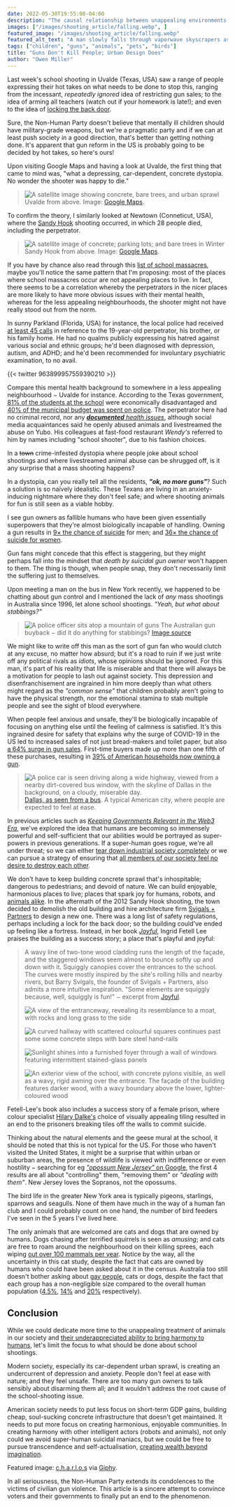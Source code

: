 ```yaml
---
date: 2022-05-30T19:55:08-04:00
description: "The causal relationship between unappealing environments and harm"
images: ["/images/shooting_article/falling.webp", ]
featured_image: "/images/shooting_article/falling.webp"
featured_alt_text: "A man slowly falls through vaporwave skyscrapers as they're illuminated by lightning strikes"
tags: ["children", "guns", "animals", "pets", "birds"]
title: "Guns Don't Kill People; Urban Design Does"
author: "Owen Miller"
---
```

Last week's school shooting in Uvalde (Texas, USA) saw a range of people expressing their hot takes on what needs to be done to stop this, ranging from the incessant, *repeatedly ignored* idea of restricting gun sales; to the idea of arming all teachers (watch out if your homework is late!); and even to the idea of [locking the back door](https://www.texastribune.org/2022/05/28/uvalde-shooting-school-doors/).

Sure, the Non-Human Party doesn't believe that mentally ill children should have military-grade weapons, but we're a pragmatic party and if we can at least push society in a good direction, that's better than getting nothing done. It's apparent that gun reform in the US is probably going to be decided by hot takes, so here's ours!


Upon visiting Google Maps and having a look at Uvalde, the first thing that came to mind was, "what a depressing, car-dependent, concrete dystopia. No wonder the shooter was happy to die."

> ![A satellite image showing concrete, bare trees, and urban sprawl](/images/shooting_article/Uvalde_Google.webp)
> Uvalde from above. Image: [Google Maps](https://www.google.com/maps/place/Newtown,+CT/@41.3952896,-73.3162215,13z/data=!3m1!4b1!4m5!3m4!1s0x89e7fcabc0566e89:0xc2a900405c7b3604!8m2!3d41.4141116!4d-73.3035656).

To confirm the theory, I similarly looked at Newtown (Conneticut, USA), where the [Sandy Hook](https://en.wikipedia.org/wiki/Sandy_Hook_Elementary_School_shooting) shooting occurred, in which 28 people died, including the perpetrator.

> ![A satellite image of concrete; parking lots; and bare trees in Winter](/images/shooting_article/Newtown_CT_near_Sandy_Hook.webp)
> Sandy Hook from above. Image: [Google Maps](https://www.google.com/maps/place/Sandy+Hook,+Newtown,+CT/@41.4186469,-73.2885376,2984m/data=!3m1!1e3!4m5!3m4!1s0x89e7fb35dbd5930f:0x612332f253cbee6!8m2!3d41.4218208!4d-73.2833176?hl=en).

If you have by chance also read through this [list of school massacres](https://en.wikipedia.org/wiki/List_of_school_massacres_by_death_toll), maybe you'll notice the same pattern that I'm proposing: most of the places where school massacres occur are not appealing places to live. In fact, there seems to be a correlation whereby the perpetrators in the nicer places are more likely to have more obvious issues with their mental health, whereas for the less appealing neighbourhoods, the shooter might not have really stood out from the norm.

In sunny Parkland (Florida, USA) for instance, the local police had received [at least 45 calls](https://web.archive.org/web/20180303041259/https://www.cnn.com/2018/02/27/us/parkland-shooter-cruz-sheriff-calls-invs/index.html) in reference to the 19-year-old perpetrator, his brother, or his family home. He had no qualms publicly expressing his hatred against various social and ethnic groups; he'd been diagnosed with depression, autism, and ADHD; and he'd been recommended for involuntary psychiatric examination, to no avail.

{{< twitter 963899957559390210 >}}

Compare this mental health background to somewhere in a less appealing neighbourhood − Uvalde for instance. According to the Texas government, [81% of the students at the school](https://web.archive.org/web/20220524234541/https://www.kdrv.com/news/top-stories/shooting-at-a-texas-elementary-school-leaves-14-students-and-a-teacher-dead-governor-says/article_75611b63-aff0-5648-8466-64d952615352.html) were economically disadvantaged and [40% of the municipal budget was spent on police](https://en.wikipedia.org/wiki/Robb_Elementary_School_shooting#School_security_preparations). The perpetrator here had no criminal record, nor any [***documented** health issues*](https://web.archive.org/web/20220526102609/https://www.cbsnews.com/live-updates/texas-school-shooting-uvalde-abbott-press-conference/), although social media acquaintances said he openly abused animals and livestreamed the abuse on Yubo. His colleagues at fast-food restaurant *Wendy's* referred to him by names including "school shooter", due to his fashion choices.

In a ~~town~~ crime-infested dystopia where people joke about school shootings and where livestreamed animal abuse can be shrugged off, is it any surprise that a mass shooting happens?

In a dystopia, can you really tell all the residents, ***"ok, no more guns"***? Such a solution is so naïvely idealistic. These Texans are living in an anxiety-inducing nightmare where they don't feel safe; and where shooting animals for fun is still seen as a viable hobby.

I see gun owners as fallible humans who have been given essentially superpowers that they're almost biologically incapable of handling. Owning a gun results in [9× the chance of suicide](https://www.statnews.com/2020/06/03/handgun-ownership-vastly-increases-ones-suicide-risk-large-study-confirms/) for men; and [36× the chance of suicide for women](https://med.stanford.edu/news/all-news/2020/06/handgun-ownership-associated-with-much-higher-suicide-risk.html).

Gun fans might concede that this effect is staggering, but they might perhaps fall into the mindset that *death by suicidal gun owner* won't happen to them. The thing is though, when people snap, they don't necessarily limit the suffering just to themselves.

Upon meeting a man on the bus in New York recently, we happened to be chatting about gun control and I mentioned the lack of *any* mass shootings in Australia since 1996, let alone school shootings. *"Yeah, but what about stabbings?"*

> ![A police officer sits atop a mountain of guns](/images/shooting_article/gun_buyback.webp)
> The Australian gun buyback − did it do anything for stabbings? [Image source](https://www.vox.com/2015/8/27/9212725/australia-buyback)

We might like to write off this man as the sort of gun fan who would clutch at any excuse, no matter how absurd; but it's a road to ruin if we just write off any political rivals as *idiots*, whose opinions should be ignored. For this man, it's part of his reality that life is miserable and that there will always be a motivation for people to lash out against society. This depression and disenfranchisement are ingrained in him more deeply than what others might regard as the *"common sense"* that children probably aren't going to have the physical strength, nor the emotional stamina to stab multiple people and see the sight of blood everywhere.

When people feel anxious and unsafe, they'll be biologically incapable of focusing on anything else until the feeling of calmness is satisfied. It's this ingrained desire for safety that explains why the surge of COVID-19 in the US led to increased sales of not just bread-makers and toilet paper, but also [a 64% surge in gun sales](https://www.theguardian.com/us-news/2021/may/31/us-gun-sales-rise-pandemic). First-time buyers made up more than one fifth of these purchases, resulting in [39% of American households now owning a gun](https://gss.norc.org/).

> ![A police car is seen driving along a wide highway, viewed from a nearby dirt-covered bus window, with the skyline of Dallas in the background, on a cloudy, miserable day.](/images/shooting_article/Dallas.webp)
> [Dallas, as seen from a bus](https://www.instagram.com/p/CbGGf9Gu7FE/). A typical American city, where people are expected to feel at ease.


In previous articles such as *[Keeping Governments Relevant in the Web3 Era](../keeping_governments_relevantin_web3_era)*, we've explored the idea that humans are becoming so immensely powerful and self-sufficient that our abilities would be portrayed as super-powers in previous generations. If a super-human goes rogue, we're all under threat; so we can either [tear down industrial society completely](../what_the_unabomber_got_right) or we can pursue a strategy of ensuring that [all members of our society feel no desire to destroy each other](https://www.linkedin.com/pulse/good-citizen-ignorant-law-owen-miller/).

We don't have to keep building concrete sprawl that's inhospitable; dangerous to pedestrians; and devoid of nature. We can build enjoyable, harmonious places to live; places that spark joy for humans, robots, and [animals alike](../ducks). In the aftermath of the 2012 Sandy Hook shooting, the town decided to demolish the old building and hire architecture firm [Svigals + Partners](https://www.svigals.com/work/sandy-hook-school) to design a new one. There was a long list of safety regulations, perhaps including a lock for the back door; so the building could've ended up feeling like a fortress. Instead, in her book *[Joyful](https://www.amazon.com/Joyful-Ingrid-Fetell-Lee-audiobook/dp/B07G9KVB31/ref=sr_1_1)*, Ingrid Fetell Lee praises the building as a success story; a place that's playful and joyful:
> A wavy line of two-tone wood cladding runs the length of the façade, and the staggered windows seem almost to bounce softly up and down with it. Squiggly canopies cover the entrances to the school. The curves were mostly inspired by the site's rolling hills and nearby rivers, but Barry Svigals, the founder of Svigals + Partners, also admits a more intuitive inspiration. "Some elements are squiggly because, well, squiggly is fun!" − excerpt from [Joyful](https://www.amazon.com/Joyful-Ingrid-Fetell-Lee-audiobook/dp/B07G9KVB31/ref=sr_1_1).
>
> ![A view of the entranceway, revealing its resemblance to a moat, with rocks and long grass to the side](/images/shooting_article/Sandy_Hook_redesign_4.webp)
>
> ![A curved hallway with scattered colourful squares continues past some some concrete steps with bare steel hand-rails](/images/shooting_article/Sandy_Hook_redesign_2.webp)
>
> ![Sunlight shines into a furnished foyer through a wall of windows featuring intermittent stained-glass panels](/images/shooting_article/Sandy_Hook_redesign_1.webp)
>
> ![An exterior view of the school, with concrete pylons visible, as well as a wavy, rigid awning over the entrance. The façade of the building features darker wood, with a wavy boundary above the lower, lighter-coloured wood](/images/shooting_article/Sandy_Hook_redesign_3.webp)

Fetell-Lee's book also includes a success story of a female prison, where colour specialist [Hilary Dalke's](https://hilarydalke.com/about-2/) choice of visually appealing tiling resulted in an end to the prisoners breaking tiles off the walls to commit suicide.

Thinking about the natural elements and the geese mural at the school, it should be noted that this is not typical for the US. For those who haven't visited the United States, it might be a surprise that within urban or suburban areas, the presence of wildlife is viewed with indifference or even hostility − searching for eg [*"opossum New Jersey"* on Google](https://www.google.com/search?q=opossum+New+Jersey&sxsrf=ALiCzsYy6kBZNGT5HIAsu4BBXI6YN4avIA%3A1653949900955&ei=zEWVYv7zOZ2GwbkPmJWXwAo&ved=0ahUKEwj-icrCo4j4AhUdQzABHZjKBagQ4dUDCA4&uact=5&oq=opossum+New+Jersey&gs_lcp=Cgdnd3Mtd2l6EAMyBQgAEIAEMgIIJjIFCAAQhgMyBQgAEIYDMgUIABCGAzIFCAAQhgM6BwgAEEcQsAM6BwgAELADEEM6CggAEOQCELADGAE6DwguENQCEMgDELADEEMYAjoMCC4QyAMQsAMQQxgCOgsILhCABBCxAxCDAToICAAQgAQQsQM6BAgAEEM6BQgAEJECOggIABDJAxCRAjoFCAAQkgM6BQguEJECOgcIABCABBAKOggIABAeEBYQCkoECEEYAEoECEYYAVCzBVjxFGC3GGgBcAF4AIABZYgB3waSAQQxMC4xmAEAoAEByAERwAEB2gEGCAEQARgJ2gEGCAIQARgI&sclient=gws-wiz), the first 4 results are all about "controlling" them, "removing them" or *"dealing with them"*. New Jersey loves the Sopranos, not the opossums.

The bird life in the greater New York area is typically pigeons, starlings, sparrows and seagulls. None of them have much in the way of a human fan club and I could probably count on one hand, the number of bird feeders I've seen in the 5 years I've lived here.

The only animals that are welcomed are cats and dogs that are owned by humans. Dogs chasing after terrified squirrels is seen as *amusing*; and cats are free to roam around the neighbourhood on their killing sprees, each wiping [out over 100 mammals per year](https://www.nature.com/articles/ncomms2380). Notice by the way, all the uncertainty in this cat study, despite the fact that cats are owned by humans who could have been asked about it in the census. Australia too still doesn't bother asking about [gay people](https://theconversation.com/lgbtiq-people-are-being-ignored-in-the-census-again-not-only-is-this-discriminatory-its-bad-public-policy-165800), cats or dogs, despite the fact that each group has a non-negligible size compared to the overall human population ([4.5%](https://news.gallup.com/poll/259571/americans-greatly-overestimate-gay-population.aspx), [14%](https://en.wikipedia.org/wiki/Cats_in_Australia) and [20%](https://www.aph.gov.au/DocumentStore.ashx?id=04b744d5-783e-4983-82ba-8c73effcb980&subId=691105#:~:text=If%20the%202019%20survey%20results,1.8%20million%20'other'%20pets.) respectively).

## Conclusion
While we could dedicate more time to the unappealing treatment of animals in our society and [their underappreciated ability to bring harmony to humans](../ducks), let's limit the focus to what should be done about school shootings.

Modern society, especially its car-dependent urban sprawl, is creating an undercurrent of depression and anxiety. People don't feel at ease with nature; and they feel unsafe. There are too many gun owners to talk sensibly about disarming them all; and it wouldn't address the root cause of the school-shooting issue.

American society needs to put less focus on short-term GDP gains, building cheap, soul-sucking concrete infrastructure that doesn't get maintained. It needs to put more focus on creating harmonious, enjoyable communities. In creating harmony with other intelligent actors (robots and animals), not only could we avoid super-human suicidal maniacs, but we could be free to pursue transcendence and self-actualisation, [creating wealth beyond imagination](../why_give_rights_to_robots/).

Featured image: [c.h.a.r.l.o.s](https://www.instagram.com/p/CGxhDsRAPXN/) via [Giphy](https://giphy.com/gifs/CW16nFVXLSQxSMUEMd).

In all seriousness, the Non-Human Party extends its condolences to the victims of civilian gun violence. This article is a sincere attempt to convince voters and their governments to finally put an end to the phenomenon.